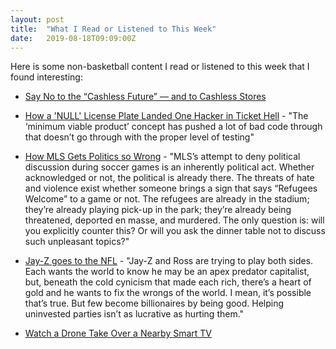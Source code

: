 ```yaml
---
layout: post
title:  "What I Read or Listened to This Week"
date:   2019-08-18T09:09:00Z
---
```

Here is some non-basketball content I read or listened to this week that I found interesting:


* [Say No to the “Cashless Future” — and to Cashless Stores](https://www.aclu.org/blog/privacy-technology/consumer-privacy/say-no-cashless-future-and-cashless-stores)

* [How a 'NULL' License Plate Landed One Hacker in Ticket Hell](https://www.wired.com/story/null-license-plate-landed-one-hacker-ticket-hell/) - "The ‘minimum viable product’ concept has pushed a lot of bad code through that doesn’t go through with the proper level of testing"

* [How MLS Gets Politics so Wrong](https://fiftyfive.one/2019/08/how-mls-gets-politics-so-wrong/) - "MLS’s attempt to deny political discussion during soccer games is an inherently political act. Whether acknowledged or not, the political is already there. The threats of hate and violence exist whether someone brings a sign that says “Refugees Welcome” to a game or not. The refugees are already in the stadium; they’re already playing pick-up in the park; they’re already being threatened, deported en masse, and murdered. The only question is: will you explicitly counter this? Or will you ask the dinner table not to discuss such unpleasant topics?"

* [Jay-Z goes to the NFL](https://theundefeated.com/features/jay-z-goes-to-the-nfl/) - "Jay-Z and Ross are trying to play both sides. Each wants the world to know he may be an apex predator capitalist, but, beneath the cold cynicism that made each rich, there’s a heart of gold and he wants to fix the wrongs of the world. I mean, it’s possible that’s true. But few become billionaires by being good. Helping uninvested parties isn’t as lucrative as hurting them."

* [Watch a Drone Take Over a Nearby Smart TV](https://www.wired.com/story/smart-tv-drone-hack/)
